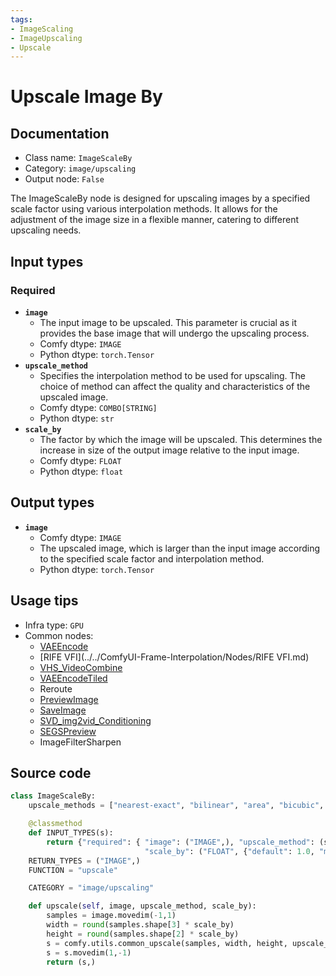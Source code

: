 ```yaml
---
tags:
- ImageScaling
- ImageUpscaling
- Upscale
---
```


# Upscale Image By
## Documentation
- Class name: `ImageScaleBy`
- Category: `image/upscaling`
- Output node: `False`

The ImageScaleBy node is designed for upscaling images by a specified scale factor using various interpolation methods. It allows for the adjustment of the image size in a flexible manner, catering to different upscaling needs.
## Input types
### Required
- **`image`**
    - The input image to be upscaled. This parameter is crucial as it provides the base image that will undergo the upscaling process.
    - Comfy dtype: `IMAGE`
    - Python dtype: `torch.Tensor`
- **`upscale_method`**
    - Specifies the interpolation method to be used for upscaling. The choice of method can affect the quality and characteristics of the upscaled image.
    - Comfy dtype: `COMBO[STRING]`
    - Python dtype: `str`
- **`scale_by`**
    - The factor by which the image will be upscaled. This determines the increase in size of the output image relative to the input image.
    - Comfy dtype: `FLOAT`
    - Python dtype: `float`
## Output types
- **`image`**
    - Comfy dtype: `IMAGE`
    - The upscaled image, which is larger than the input image according to the specified scale factor and interpolation method.
    - Python dtype: `torch.Tensor`
## Usage tips
- Infra type: `GPU`
- Common nodes:
    - [VAEEncode](../../Comfy/Nodes/VAEEncode.md)
    - [RIFE VFI](../../ComfyUI-Frame-Interpolation/Nodes/RIFE VFI.md)
    - [VHS_VideoCombine](../../ComfyUI-VideoHelperSuite/Nodes/VHS_VideoCombine.md)
    - [VAEEncodeTiled](../../Comfy/Nodes/VAEEncodeTiled.md)
    - Reroute
    - [PreviewImage](../../Comfy/Nodes/PreviewImage.md)
    - [SaveImage](../../Comfy/Nodes/SaveImage.md)
    - [SVD_img2vid_Conditioning](../../Comfy/Nodes/SVD_img2vid_Conditioning.md)
    - [SEGSPreview](../../ComfyUI-Impact-Pack/Nodes/SEGSPreview.md)
    - ImageFilterSharpen



## Source code
```python
class ImageScaleBy:
    upscale_methods = ["nearest-exact", "bilinear", "area", "bicubic", "lanczos"]

    @classmethod
    def INPUT_TYPES(s):
        return {"required": { "image": ("IMAGE",), "upscale_method": (s.upscale_methods,),
                              "scale_by": ("FLOAT", {"default": 1.0, "min": 0.01, "max": 8.0, "step": 0.01}),}}
    RETURN_TYPES = ("IMAGE",)
    FUNCTION = "upscale"

    CATEGORY = "image/upscaling"

    def upscale(self, image, upscale_method, scale_by):
        samples = image.movedim(-1,1)
        width = round(samples.shape[3] * scale_by)
        height = round(samples.shape[2] * scale_by)
        s = comfy.utils.common_upscale(samples, width, height, upscale_method, "disabled")
        s = s.movedim(1,-1)
        return (s,)

```
